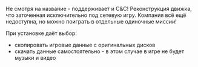 Не смотря на название - поддерживает и C&C!
Реконструкция движка, что заточенная исключительно под сетевую игру. Компания всё ещё недоступна, но можно поиграть в отдельные одиночные миссии!

При установке даёт выбор:
* скопировать игровые данные с оригинальных дисков
* скачать данные самостоятельно - в этом случае в игре не будет музыки и видео